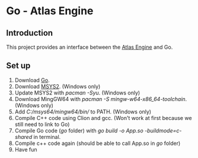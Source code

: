 # Go - Atlas Engine
## Introduction
This project provides an interface between the [Atlas Engine](https://github.com/tippesi/Atlas-Engine) and Go.
## Set up
1. Download [Go](https://golang.org/).
2. Download [MSYS2](http://www.msys2.org/). (Windows only)
3. Update MSYS2 with *pacman -Syu*. (Windows only)
4. Download MingGW64 with *pacman -S mingw-w64-x86_64-toolchain*. (Windows only)
5. Add *C:/msys64/mingw64/bin/* to PATH. (Windows only)
6. Compile C++ code using Clion and gcc. (Won't work at first because we still need to link to Go)
7. Compile Go code (*go* folder) with *go build -o App.so -buildmode=c-shared* in terminal.
8. Compile c++ code again (should be able to call App.so in *go* folder)
9. Have fun